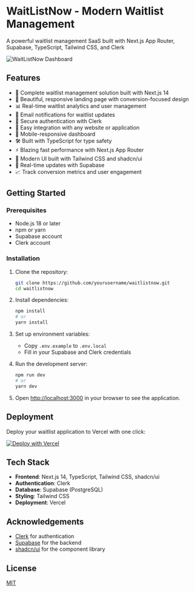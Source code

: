 # WaitListNow - Modern Waitlist Management

A powerful waitlist management SaaS built with Next.js App Router, Supabase, TypeScript, Tailwind CSS, and Clerk

![WaitListNow Dashboard](https://github.com/yourusername/waitlistnow/blob/main/public/thumbnail.png)

## Features

- 🚀 Complete waitlist management solution built with Next.js 14
- 🎨 Beautiful, responsive landing page with conversion-focused design
- 📊 Real-time waitlist analytics and user management
- 🔔 Email notifications for waitlist updates
- 🔐 Secure authentication with Clerk
- 🎯 Easy integration with any website or application
- 📱 Mobile-responsive dashboard
- 🛠️ Built with TypeScript for type safety
- ⚡ Blazing fast performance with Next.js App Router
- 🌈 Modern UI built with Tailwind CSS and shadcn/ui
- 🔄 Real-time updates with Supabase
- 📈 Track conversion metrics and user engagement

## Getting Started

### Prerequisites
- Node.js 18 or later
- npm or yarn
- Supabase account
- Clerk account

### Installation

1. Clone the repository:
   ```bash
   git clone https://github.com/yourusername/waitlistnow.git
   cd waitlistnow
   ```

2. Install dependencies:
   ```bash
   npm install
   # or
   yarn install
   ```

3. Set up environment variables:
   - Copy `.env.example` to `.env.local`
   - Fill in your Supabase and Clerk credentials

4. Run the development server:
   ```bash
   npm run dev
   # or
   yarn dev
   ```

5. Open [http://localhost:3000](http://localhost:3000) in your browser to see the application.


## Deployment

Deploy your waitlist application to Vercel with one click:

[![Deploy with Vercel](https://vercel.com/button)](https://vercel.com/new/clone?repository-url=https%3A%2F%2Fgithub.com%2Fyourusername%2Fwaitlistnow&env=NEXT_PUBLIC_CLERK_PUBLISHABLE_KEY,CLERK_SECRET_KEY,NEXT_PUBLIC_CLERK_SIGN_IN_URL,NEXT_PUBLIC_CLERK_SIGN_UP_URL,NEXT_PUBLIC_CLERK_AFTER_SIGN_IN_URL,NEXT_PUBLIC_CLERK_AFTER_SIGN_UP_URL,NEXT_PUBLIC_SUPABASE_URL,NEXT_PUBLIC_SUPABASE_ANON_KEY,SUPABASE_SERVICE_ROLE_KEY&project-name=waitlistnow&repository-name=waitlistnow)

## Tech Stack

- **Frontend**: Next.js 14, TypeScript, Tailwind CSS, shadcn/ui
- **Authentication**: Clerk
- **Database**: Supabase (PostgreSQL)
- **Styling**: Tailwind CSS
- **Deployment**: Vercel

## Acknowledgements

- [Clerk](https://clerk.com) for authentication
- [Supabase](https://supabase.com) for the backend
- [shadcn/ui](https://ui.shadcn.com) for the component library

## License

[MIT](https://choosealicense.com/licenses/mit/)
